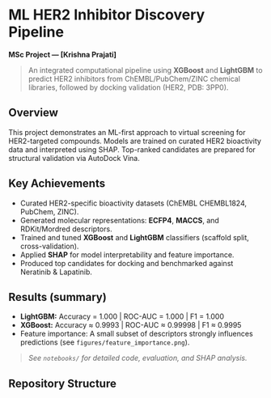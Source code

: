 # ML HER2 Inhibitor Discovery Pipeline
**MSc Project — [Krishna Prajati]**

> An integrated computational pipeline using **XGBoost** and **LightGBM** to predict HER2 inhibitors from ChEMBL/PubChem/ZINC chemical libraries, followed by docking validation (HER2, PDB: 3PP0).

## Overview
This project demonstrates an ML-first approach to virtual screening for HER2-targeted compounds. Models are trained on curated HER2 bioactivity data and interpreted using SHAP. Top-ranked candidates are prepared for structural validation via AutoDock Vina.

## Key Achievements
- Curated HER2-specific bioactivity datasets (ChEMBL CHEMBL1824, PubChem, ZINC).  
- Generated molecular representations: **ECFP4**, **MACCS**, and RDKit/Mordred descriptors.  
- Trained and tuned **XGBoost** and **LightGBM** classifiers (scaffold split, cross-validation).  
- Applied **SHAP** for model interpretability and feature importance.  
- Produced top candidates for docking and benchmarked against Neratinib & Lapatinib.

## Results (summary)
- **LightGBM:** Accuracy = 1.000 | ROC-AUC = 1.000 | F1 = 1.000  
- **XGBoost:** Accuracy ≈ 0.9993 | ROC-AUC ≈ 0.99998 | F1 ≈ 0.9995  
- Feature importance: A small subset of descriptors strongly influences predictions (see `figures/feature_importance.png`).

> *See `notebooks/` for detailed code, evaluation, and SHAP analysis.*

## Repository Structure


